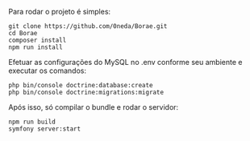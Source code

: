Para rodar o projeto é simples:

```
git clone https://github.com/0neda/Borae.git
cd Borae
composer install
npm run install
```

Efetuar as configurações do MySQL no .env conforme seu ambiente e executar os comandos:

```
php bin/console doctrine:database:create
php bin/console doctrine:migrations:migrate
```

Após isso, só compilar o bundle e rodar o servidor:
```
npm run build
symfony server:start
```
